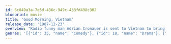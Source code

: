 ```yaml
---
id: 6c049a3a-7e5d-436c-949c-433fd498c302
blueprint: movie
title: 'Good Morning, Vietnam'
release_date: '1987-12-23'
overview: "Radio funny man Adrian Cronauer is sent to Vietnam to bring a little comedy back into the lives of the soldiers. After setting up shop, Cronauer delights the G.I.s but shocks his superior officer, Sergeant Major Dickerson, with his irreverent take on the war. While Dickerson attempts to censor Cronauer's broadcasts, Cronauer pursues a relationship with a Vietnamese girl named Trinh, who shows him the horrors of war first-hand."
genres: '[{"id": 35, "name": "Comedy"}, {"id": 18, "name": "Drama"}, {"id": 10752, "name": "War"}]'
---
```

